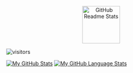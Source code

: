 
<p align="center">
 <img width="100px" src="https://www.freelogovectors.net/wp-content/uploads/2019/05/dev-logo.jpg" align="center" alt="GitHub Readme Stats" />
 
  ![visitors](https://visitor-badge.glitch.me/badge?page_id=bujkrys3&left_color=green&right_color=red)
  
[![My GitHub Stats](https://github-readme-stats.vercel.app/api/?username=bujkrys3&count_private=true&theme=tokyonight&showicons=true)]()
[![My GitHub Language Stats](https://github-readme-stats.vercel.app/api/top-langs/?username=bujkrys3&langs_count=5&theme=tokyonight)]()


<!--
**bujkrys3/bujkrys3** is a ✨ _special_ ✨ repository because its `README.md` (this file) appears on your GitHub profile.

Here are some ideas to get you started:

- 🔭 I’m currently working on ...
- 🌱 I’m currently learning ...
- 👯 I’m looking to collaborate on ...
- 🤔 I’m looking for help with ...
- 💬 Ask me about ...
- 📫 How to reach me: ...
- 😄 Pronouns: ...
- ⚡ Fun fact: ...
-->
